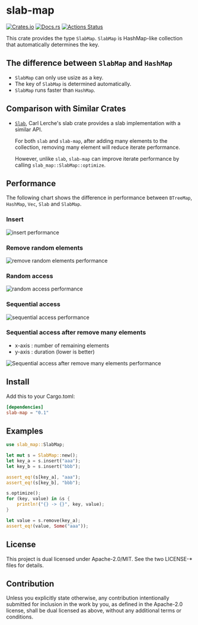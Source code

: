 # slab-map

[![Crates.io](https://img.shields.io/crates/v/slab-map.svg)](https://crates.io/crates/slab-map)
[![Docs.rs](https://docs.rs/slab-map/badge.svg)](https://docs.rs/crate/slab-map)
[![Actions Status](https://github.com/frozenlib/slab-map/workflows/build/badge.svg)](https://github.com/frozenlib/slab-map/actions)

This crate provides the type `SlabMap`.
`SlabMap` is HashMap-like collection that automatically determines the key.

## The difference between `SlabMap` and `HashMap`

- `SlabMap` can only use usize as a key.
- The key of `SlabMap` is determined automatically.
- `SlabMap` runs faster than `HashMap`.

## Comparison with Similar Crates

- [`Slab`](https://crates.io/crates/slab), Carl Lerche's slab crate provides a slab implementation with a similar API.

  For both `slab` and `slab-map`, after adding many elements to the collection, removing many element will reduce iterate performance.

  However, unlike `slab`, `slab-map` can improve iterate performance by calling `slab_map::SlabMap::optimize`.

## Performance

The following chart shows the difference in performance between `BTreeMap`, `HashMap`, `Vec`, `Slab` and `SlabMap`.

### Insert

![insert performance](https://raw.githubusercontent.com/frozenlib/slab-map/images/bench/insert_large.svg?token=ACRPBIFOTM4JI3Z6U2PCUQS67LXU2)

### Remove random elements

![remove random elements performance](https://raw.githubusercontent.com/frozenlib/slab-map/images/bench/remove_random_large_fast_only.svg?token=ACRPBIHJK667KLBDLNIUODS67LXXC)

### Random access

![random access performance](https://raw.githubusercontent.com/frozenlib/slab-map/images/bench/get_random.svg?token=ACRPBIBA7RXH5ZX47PVYSC267LXZO)

### Sequential access

![sequential access performance](https://raw.githubusercontent.com/frozenlib/slab-map/images/bench/iter_key_values.svg?token=ACRPBIBN74IOFD54PBCSX3S67LYEG)

### Sequential access after remove many elements

- x-axis : number of remaining elements
- y-axis : duration (lower is better)

![Sequential access after remove many elements performance](https://raw.githubusercontent.com/frozenlib/slab-map/images/bench/iter_key_values_removed.svg?token=ACRPBIGZ6MZMLD5E22MKH5267LYFA)

## Install

Add this to your Cargo.toml:

```toml
[dependencies]
slab-map = "0.1"
```

## Examples

```rust
use slab_map::SlabMap;

let mut s = SlabMap::new();
let key_a = s.insert("aaa");
let key_b = s.insert("bbb");

assert_eq!(s[key_a], "aaa");
assert_eq!(s[key_b], "bbb");

s.optimize();
for (key, value) in &s {
    println!("{} -> {}", key, value);
}

let value = s.remove(key_a);
assert_eq!(value, Some("aaa"));
```

## License

This project is dual licensed under Apache-2.0/MIT. See the two LICENSE-\* files for details.

## Contribution

Unless you explicitly state otherwise, any contribution intentionally submitted for inclusion in the work by you, as defined in the Apache-2.0 license, shall be dual licensed as above, without any additional terms or conditions.
